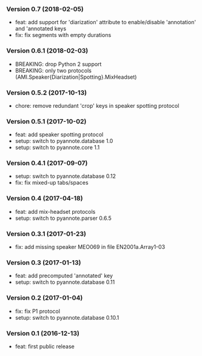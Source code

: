 ### Version 0.7 (2018-02-05)

  - feat: add support for 'diarization' attribute to enable/disable
    'annotation' and 'annotated keys
  - fix: fix segments with empty durations

### Version 0.6.1 (2018-02-03)

  - BREAKING: drop Python 2 support
  - BREAKING: only two protocols (AMI.Speaker{Diarization|Spotting}.MixHeadset)

### Version 0.5.2 (2017-10-13)

  - chore: remove redundant 'crop' keys in speaker spotting protocol

### Version 0.5.1 (2017-10-02)

  - feat: add speaker spotting protocol
  - setup: switch to pyannote.database 1.0
  - setup: switch to pyannote.core 1.1

### Version 0.4.1 (2017-09-07)

  - setup: switch to pyannote.database 0.12
  - fix: fix mixed-up tabs/spaces

### Version 0.4 (2017-04-18)

  - feat: add mix-headset protocols
  - setup: switch to pyannote.parser 0.6.5

### Version 0.3.1 (2017-01-23)

  - fix: add missing speaker MEO069 in file EN2001a.Array1-03

### Version 0.3 (2017-01-13)

  - feat: add precomputed 'annotated' key
  - setup: switch to pyannote.database 0.11

### Version 0.2 (2017-01-04)

  - fix: fix P1 protocol
  - setup: switch to pyannote.database 0.10.1

### Version 0.1 (2016-12-13)

  - feat: first public release
